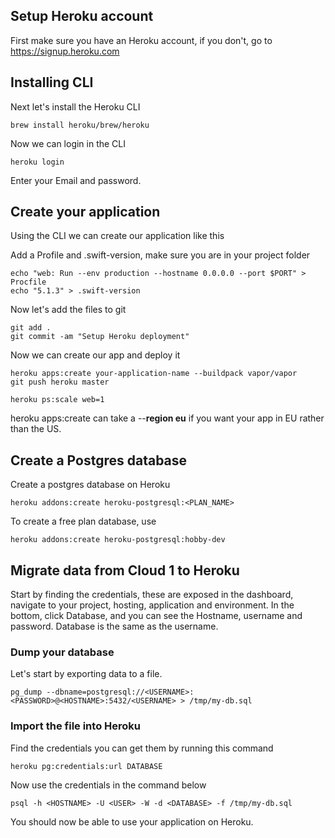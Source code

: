 ## Setup Heroku account

First make sure you have an Heroku account, if you don't, go to https://signup.heroku.com

## Installing CLI

Next let's install the Heroku CLI

    brew install heroku/brew/heroku

Now we can login in the CLI

    heroku login

Enter your Email and password.

## Create your application

Using the CLI we can create our application like this

Add a Profile and .swift-version, make sure you are in your project folder

    echo "web: Run --env production --hostname 0.0.0.0 --port $PORT" > Procfile
    echo "5.1.3" > .swift-version

Now let's add the files to git

    git add .
    git commit -am "Setup Heroku deployment"

Now we can create our app and deploy it

    heroku apps:create your-application-name --buildpack vapor/vapor
    git push heroku master
    
    heroku ps:scale web=1

heroku apps:create can take a --**region eu** if you want your app in EU rather than the US.

## Create a Postgres database

Create a postgres database on Heroku

    heroku addons:create heroku-postgresql:<PLAN_NAME>

To create a free plan database, use

    heroku addons:create heroku-postgresql:hobby-dev

## Migrate data from Cloud 1 to Heroku

Start by finding the credentials, these are exposed in the dashboard, navigate to your project, hosting, application and environment. In the bottom, click Database, and you can see the Hostname, username and password. Database is the same as the username.

### Dump your database

Let's start by exporting data to a file.

    pg_dump --dbname=postgresql://<USERNAME>:<PASSWORD>@<HOSTNAME>:5432/<USERNAME> > /tmp/my-db.sql

### Import the file into Heroku

Find the credentials you can get them by running this command

    heroku pg:credentials:url DATABASE

Now use the credentials in the command below

    psql -h <HOSTNAME> -U <USER> -W -d <DATABASE> -f /tmp/my-db.sql

You should now be able to use your application on Heroku.